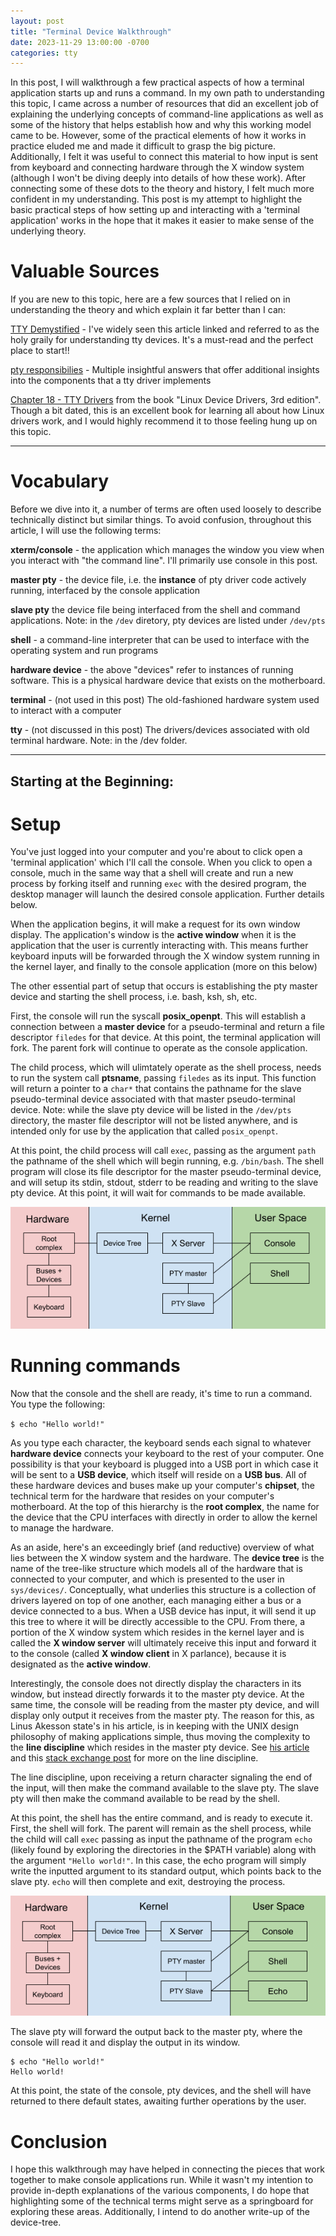```yaml
---
layout: post
title: "Terminal Device Walkthrough"
date: 2023-11-29 13:00:00 -0700
categories: tty
---
```

In this post, I will walkthrough a few practical aspects of how a terminal application starts up and runs a command.  In my own path to understanding this topic, I came across a number of resources that did an excellent job of explaining the underlying concepts of command-line applications as well as some of the history that helps establish how and why this working model came to be. However, some of the practical elements of how it works in practice eluded me and made it difficult to grasp the big picture.  Additionally, I felt it was useful to connect this material to how input is sent from keyboard and connecting hardware through the X window system (although I won't be diving deeply into details of how these work).  After connecting some of these dots to the theory and history, I felt much more confident in my understanding.  This post is my attempt to highlight the basic practical steps of how setting up and interacting with a 'terminal application' works in the hope that it makes it easier to make sense of the underlying theory.

# Valuable Sources

If you are new to this topic, here are a few sources that I relied on in understanding the theory and which explain it far better than I can:

[TTY Demystified][tty-demystified] - I've widely seen this article linked and referred to as the holy graily for understanding tty devices. It's a must-read and the perfect place to start!!

[pty responsibilies][pty-responsibilities] - Multiple insightful answers that offer additional insights into the components that a tty driver implements

[Chapter 18 - TTY Drivers][linux-device-drivers] from the book "Linux Device Drivers, 3rd edition".  Though a bit dated, this is an excellent book for learning all about how Linux drivers work, and I would highly recommend it to those feeling hung up on this topic.

---

# Vocabulary

Before we dive into it, a number of terms are often used loosely to describe technically distinct but similar things.  To avoid confusion, throughout this article, I will use the following terms:

**xterm/console** - the application which manages the window you view when you interact with "the command line".  I'll primarily use console in this post.

**master pty** - the device file, i.e. the **instance** of pty driver code actively running, interfaced by the console application

**slave pty** the device file being interfaced from the shell and command applications.  Note: in the `/dev` diretory, pty devices are listed under `/dev/pts`

**shell** - a command-line interpreter that can be used to interface with the operating system and run programs

**hardware device** - the above "devices" refer to instances of running software.  This is a physical hardware device that exists on the motherboard.

**terminal** - (not used in this post) The old-fashioned hardware system used to interact with a computer

**tty** - (not discussed in this post) The drivers/devices associated with old terminal hardware. Note: in the /dev folder.

---


## Starting at the Beginning:

# Setup

You've just logged into your computer and you're about to click open a 'terminal application' which I'll call the console.  When you click to open a console, much in the same way that a shell will create and run a new process by forking itself and running `exec` with the desired program, the desktop manager will launch the desired console application.  Further details below.

When the application begins, it will make a request for its own window display.  The application's window is the **active window** when it is the application that the user is currently interacting with.  This means further keyboard inputs will be forwarded through the X window system running in the kernel layer, and finally to the console application (more on this below)

The other essential part of setup that occurs is establishing the pty master device and starting the shell process, i.e. bash, ksh, sh, etc.

First, the console will run the syscall **posix_openpt**.  This will establish a connection between a **master device** for a pseudo-terminal and return a file descriptor `filedes` for that device.  At this point, the terminal application will fork.  The parent fork will continue to operate as the console application.

The child process, which will ulimtately operate as the shell process, needs to run the system call **ptsname**, passing `filedes` as its input.  This function will return a pointer to a `char*` that contains the pathname for the slave pseudo-terminal device associated with that master pseudo-terminal device.  Note: while the slave pty device will be listed in the `/dev/pts` directory, the master file descriptor will not be listed anywhere, and is intended only for use by the application that called `posix_openpt`.

At this point, the child process will call `exec`, passing as the argument `path` the pathname of the shell which will begin running, e.g. `/bin/bash`.  The shell program will close its file descriptor for the master pseudo-terminal device, and will setup its stdin, stdout, stderr to be reading and writing to the slave pty device.  At this point, it will wait for commands to be made available.

![image](/assets/terminal-devices/terminal-diagram.png)

# Running commands

Now that the console and the shell are ready, it's time to run a command.  You type the following: 

`$ echo "Hello world!"`

As you type each character, the keyboard sends each signal to whatever **hardware device** connects your keyboard to the rest of your computer.  One possibility is that your keyboard is plugged into a USB port in which case it will be sent to a **USB device**, which itself will reside on a **USB bus**.  All of these hardware devices and buses make up your computer's **chipset**, the technical term for the hardware that resides on your computer's motherboard.  At the top of this hierarchy is the **root complex**, the name for the device that the CPU interfaces with directly in order to allow the kernel to manage the hardware.

As an aside, here's an exceedingly brief (and reductive) overview of what lies between the X window system and the hardware.  The **device tree** is the name of the tree-like structure which models all of the hardware that is connected to your computer, and which is presented to the user in `sys/devices/`.  Conceptually, what underlies this structure is a collection of drivers layered on top of one another, each managing either a bus or a device connected to a bus. When a USB device has input, it will send it up this tree to where it will be directly accessible to the CPU.  From there, a portion of the X window system which resides in the kernel layer and is called the **X window server** will ultimately receive this input and forward it to the console (called **X window client** in X parlance), because it is designated as the **active window**.  

Interestingly, the console does not directly display the characters in its window, but instead directly forwards it to the master pty device.  At the same time, the console will be reading from the master pty device, and will display only output it receives from the master pty.  The reason for this, as Linus Akesson state's in his article, is in keeping with the UNIX design philosophy of making applications simple, thus moving the complexity to the **line discipline** which resides in the master pty device.  See [his article][tty-demystified] and this [stack exchange post][pty-responsibilities] for more on the line discipline.

The line discipline, upon receiving a return character signaling the end of the input, will then make the command available to the slave pty.  The slave pty will then make the command available to be read by the shell.  

At this point, the shell has the entire command, and is ready to execute it.  First, the shell will fork.  The parent will remain as the shell process, while the child will call `exec` passing as input the pathname of the program `echo` (likely found by exploring the directories in the $PATH variable) along with the argument `"Hello world!"`.  In this case, the echo program will simply write the inputted argument to its standard output, which points back to the slave pty.  `echo` will then complete and exit, destroying the process.

![image](/assets/terminal-devices/terminal-diagram-echo.png)

The slave pty will forward the output back to the master pty, where the console will read it and display the output in its window.  

```
$ echo "Hello world!"
Hello world!
```

At this point, the state of the console, pty devices, and the shell will have returned to there default states, awaiting further operations by the user.


# Conclusion

I hope this walkthrough may have helped in connecting the pieces that work together to make console applications run.  While it wasn't my intention to provide in-depth explanations of the various components, I do hope that highlighting some of the technical terms might serve as a springboard for exploring these areas.  Additionally, I intend to do another write-up of the device-tree.





[tty-demystified]: https://www.linusakesson.net/programming/tty/

[pty-responsibilities]: https://unix.stackexchange.com/questions/117981/what-are-the-responsibilities-of-each-pseudo-terminal-pty-component-software

[linux-device-drivers]: https://www.oreilly.com/library/view/linux-device-drivers/0596005903/ch18.html